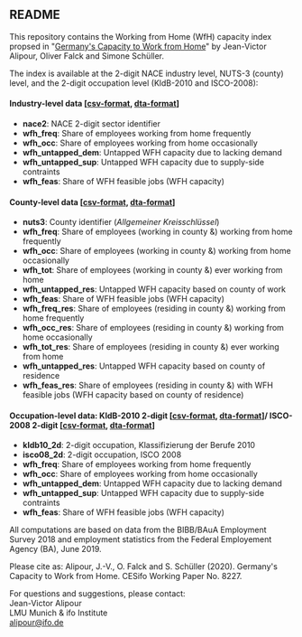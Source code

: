 ﻿## README
This repository contains the Working from Home (WfH) capacity index propsed in "[Germany's Capacity to Work from Home](https://www.cesifo.org/en/publikationen/2020/working-paper/germanys-capacities-work-home "Germany's Capacities to Work from Home")" by Jean-Victor Alipour, Oliver Falck and Simone Schüller.

The index is available at the 2-digit NACE industry level, NUTS-3 (county) level, and the 2-digit occupation level (KldB-2010 and ISCO-2008):

#### Industry-level data [[csv-format](../master/wfh_nace2.csv), [dta-format](../master/wfh_nace2.csv)]
- **nace2**: NACE 2-digit sector identifier
- **wfh_freq**: Share of employees working from home frequently
- **wfh_occ**: Share of employees working from home occasionally
- **wfh_untapped_dem**: Untapped WFH capacity due to lacking demand
- **wfh_untapped_sup**: Untapped WFH capacity due to supply-side contraints
- **wfh_feas**: Share of WFH feasible jobs (WFH capacity)  

#### County-level data [[csv-format](../master/wfh_nuts3.csv), [dta-format](../master/wfh_nuts3.csv)]
- **nuts3**: County identifier (*Allgemeiner Kreisschlüssel*)
- **wfh_freq**: Share of employees (working in county &) working from home frequently
- **wfh_occ**: Share of employees (working in county &) working from home occasionally
- **wfh_tot**: Share of employees (working in county &) ever working from home
- **wfh_untapped_res**: Untapped WFH capacity based on county of work
- **wfh_feas**: Share of WFH feasible jobs (WFH capacity)  
- **wfh_freq_res**: Share of employees (residing in county &) working from home frequently
- **wfh_occ_res**: Share of employees (residing in county &) working from home occasionally
- **wfh_tot_res**: Share of employees (residing in county &) ever working from home
- **wfh_untapped_res**: Untapped WFH capacity based on county of residence
- **wfh_feas_res**: Share of employees (residing in county &) with WFH feasible jobs (WFH capacity based on county of residence)


#### Occupation-level data: KldB-2010 2-digit [[csv-format](../master/wfh_kldb10_2d.csv), [dta-format](../master/wfh_kldb10_2d.csv)]/ ISCO-2008 2-digit [[csv-format](../master/wfh_isco08.csv), [dta-format](../master/wfh_isco08_2d.csv)]
- **kldb10_2d**: 2-digit occupation, Klassifizierung der Berufe 2010
- **isco08_2d**: 2-digit occupation, ISCO 2008
- **wfh_freq**: Share of employees working from home frequently
- **wfh_occ**: Share of employees working from home occasionally
- **wfh_untapped_dem**: Untapped WFH capacity due to lacking demand
- **wfh_untapped_sup**: Untapped WFH capacity due to supply-side contraints
- **wfh_feas**: Share of WFH feasible jobs (WFH capacity)  

All computations are based on data from the BIBB/BAuA Employment Survey 2018 and employment statistics from the Federal Employement Agency (BA), June 2019.

Please cite as: Alipour, J.-V., O. Falck and S. Schüller (2020). Germany's Capacity to Work from Home. CESifo Working Paper No. 8227.

For questions and suggestions, please contact:  
Jean-Victor Alipour  
LMU Munich & ifo Institute  
alipour@ifo.de  
